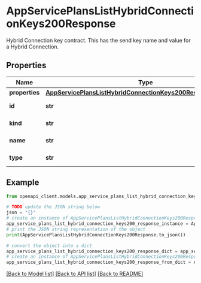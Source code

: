 # AppServicePlansListHybridConnectionKeys200Response

Hybrid Connection key contract. This has the send key name and value for a Hybrid Connection.

## Properties

Name | Type | Description | Notes
------------ | ------------- | ------------- | -------------
**properties** | [**AppServicePlansListHybridConnectionKeys200ResponseProperties**](AppServicePlansListHybridConnectionKeys200ResponseProperties.md) |  | [optional] 
**id** | **str** | Resource Id. | [optional] [readonly] 
**kind** | **str** | Kind of resource. | [optional] 
**name** | **str** | Resource Name. | [optional] [readonly] 
**type** | **str** | Resource type. | [optional] [readonly] 

## Example

```python
from openapi_client.models.app_service_plans_list_hybrid_connection_keys200_response import AppServicePlansListHybridConnectionKeys200Response

# TODO update the JSON string below
json = "{}"
# create an instance of AppServicePlansListHybridConnectionKeys200Response from a JSON string
app_service_plans_list_hybrid_connection_keys200_response_instance = AppServicePlansListHybridConnectionKeys200Response.from_json(json)
# print the JSON string representation of the object
print(AppServicePlansListHybridConnectionKeys200Response.to_json())

# convert the object into a dict
app_service_plans_list_hybrid_connection_keys200_response_dict = app_service_plans_list_hybrid_connection_keys200_response_instance.to_dict()
# create an instance of AppServicePlansListHybridConnectionKeys200Response from a dict
app_service_plans_list_hybrid_connection_keys200_response_from_dict = AppServicePlansListHybridConnectionKeys200Response.from_dict(app_service_plans_list_hybrid_connection_keys200_response_dict)
```
[[Back to Model list]](../README.md#documentation-for-models) [[Back to API list]](../README.md#documentation-for-api-endpoints) [[Back to README]](../README.md)


